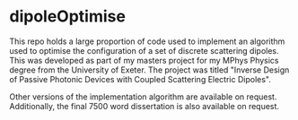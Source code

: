 # dipoleOptimise

This repo holds a large proportion of code used to implement an algorithm used to optimise the configuration of a set of discrete scattering dipoles. This was developed as part of my masters project for my MPhys Physics degree from the University of Exeter. The project was titled "Inverse Design of Passive Photonic Devices with Coupled Scattering Electric Dipoles".

Other versions of the implementation algorithm are available on request. Additionally, the final 7500 word dissertation is also available on request.
